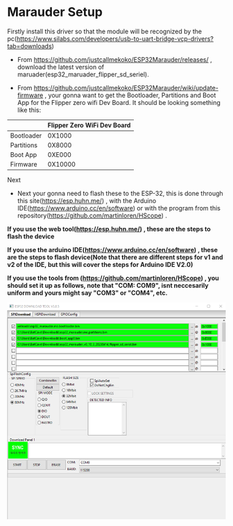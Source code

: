 # Marauder Setup

Firstly install this driver so that the module will be recognized by the pc(https://www.silabs.com/developers/usb-to-uart-bridge-vcp-drivers?tab=downloads)

* From https://github.com/justcallmekoko/ESP32Marauder/releases/ , download the latest version of maruader(esp32_maruader_flipper_sd_seriel).

* From  https://github.com/justcallmekoko/ESP32Marauder/wiki/update-firmware , your gonna want to get the Bootloader, Partitions and Boot App for the Flipper zero wifi Dev Board.
It should be looking something like this:

|                | Flipper Zero WiFi Dev Board |
|----------------|-----------------------------|
| Bootloader     |  0X1000                     |  
| Partitions     |  0X8000                     |
| Boot App       |  0XE000                     |
| Firmware       | 0X10000                     | 


Next 
* Next your gonna need to flash these to the ESP-32, this is done through this site(https://esp.huhn.me/) , with the Arduino IDE(https://www.arduino.cc/en/software) or with the program from this repository(https://github.com/martinloren/HScope) .

**If you use the web tool(https://esp.huhn.me/) , these are the steps to flash the device** 
    



**If you use the arduino IDE(https://www.arduino.cc/en/software) , these are the steps to flash device(Note that there are different steps for v1 and v2 of the IDE, but this will cover the steps for Arduino IDE V2.0)**



**If you use the tools from (https://github.com/martinloren/HScope) , you should set it up as follows, note that "COM: COM9", isnt neccesarily uniform and yours might say "COM3" or "COM4", etc.**  

![](/4.Docs/Images/FlashTool.png)
